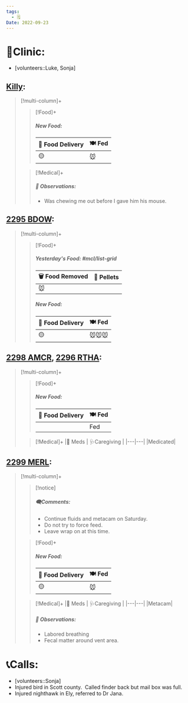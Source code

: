 ```yaml
---
tags:
  - 🗒️
Date: 2022-09-23
---
```


# 🏥Clinic:
- [volunteers::Luke, Sonja]

## [Killy](../RARE%20Birds/Ed%20Birds/Killy.md):
> [!multi-column]+
>
>> [!Food]+
>> ##### New Food:
>> |🚚 Food Delivery| 🍽️ Fed|
>> |---|---|
>>|🟡|🐭
>
>> [!Medical]+
>> ##### 🔭 Observations:
>> - Was chewing me out before I gave him his mouse.

## [2295 BDOW](../RARE%20Birds/2295%20BDOW.md):
> [!multi-column]+
>
>> [!Food]+
>> ##### Yesterday's Food: #mcl/list-grid
>> |🗑️ Food Removed| 💩 Pellets
>> |---|---|
>>|🐭|
>>
>> ##### New Food:
>> |🚚 Food Delivery| 🍽️ Fed|
>> |---|---|
>>|🟡|🐭🐭🐭
>

## [2298 AMCR](../RARE%20Birds/2298%20AMCR.md), [2296 RTHA](../RARE%20Birds/2296%20RTHA.md):
> [!multi-column]+
>
>> [!Food]+
>> ##### New Food:
>> |🚚 Food Delivery| 🍽️ Fed|
>> |---|---|
>>||Fed
>
>> [!Medical]+
>> |💊 Meds | 🩺Caregiving |
>> |---|---|
>> |Medicated|
>>

## [2299 MERL](../RARE%20Birds/2299%20MERL.md):
> [!multi-column]+
>
>> [!notice]
>> ##### 🗨️Comments:
>> - Continue fluids and metacam on Saturday. 
>> - Do not try to force feed. 
>> - Leave wrap on at this time.
>
>> [!Food]+
>> ##### New Food:
>> |🚚 Food Delivery| 🍽️ Fed|
>> |---|---|
>>|🟡|🐭
>
>> [!Medical]+
>> |💊 Meds | 🩺Caregiving |
>> |---|---|
>> |Metacam|
>>
>> ##### 🔭 Observations:
>> - Labored breathing
>> - Fecal matter around vent area.

# 📞Calls:
- [volunteers::Sonja]
- Injured bird in Scott county.  Called finder back but mail box was full. 
- Injured nighthawk in Ely, referred to Dr Jana.